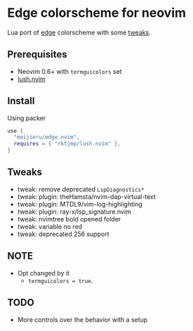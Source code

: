 # Edge colorscheme for neovim

Lua port of [edge](https://github.com/sainnhe/edge) colorscheme with some [tweaks](#Tweaks).

## Prerequisites

- Neovim 0.6+ with `termguicolors` set
- [lush.nvim](https://github.com/rktjmp/lush.nvim)

## Install

Using packer

```lua
use {
  "meijieru/edge.nvim",
  requires = { "rktjmp/lush.nvim" },
}
```

## Tweaks

- tweak: remove deprecated `LspDiagnostics*`
- tweak: plugin: theHamsta/nvim-dap-virtual-text
- tweak: plugin: MTDL9/vim-log-highlighting
- tweak: plugin: ray-x/lsp_signature.nvim
- tweak: nvimtree bold opened folder
- tweak: variable no red
- tweak: deprecated 256 support

## NOTE

- Opt changed by it
  - `termguicolors = true`.

## TODO

- More controls over the behavior with a setup
